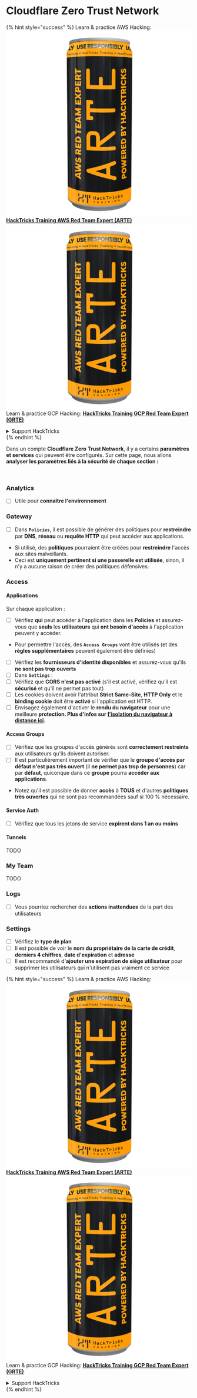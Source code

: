 # Cloudflare Zero Trust Network

{% hint style="success" %}
Learn & practice AWS Hacking:<img src="../../.gitbook/assets/image (1) (1) (1).png" alt="" data-size="line">[**HackTricks Training AWS Red Team Expert (ARTE)**](https://training.hacktricks.xyz/courses/arte)<img src="../../.gitbook/assets/image (1) (1) (1).png" alt="" data-size="line">\
Learn & practice GCP Hacking: <img src="../../.gitbook/assets/image (2).png" alt="" data-size="line">[**HackTricks Training GCP Red Team Expert (GRTE)**<img src="../../.gitbook/assets/image (2).png" alt="" data-size="line">](https://training.hacktricks.xyz/courses/grte)

<details>

<summary>Support HackTricks</summary>

* Check the [**subscription plans**](https://github.com/sponsors/carlospolop)!
* **Join the** 💬 [**Discord group**](https://discord.gg/hRep4RUj7f) or the [**telegram group**](https://t.me/peass) or **follow** us on **Twitter** 🐦 [**@hacktricks\_live**](https://twitter.com/hacktricks_live)**.**
* **Share hacking tricks by submitting PRs to the** [**HackTricks**](https://github.com/carlospolop/hacktricks) and [**HackTricks Cloud**](https://github.com/carlospolop/hacktricks-cloud) github repos.

</details>
{% endhint %}

Dans un compte **Cloudflare Zero Trust Network**, il y a certains **paramètres et services** qui peuvent être configurés. Sur cette page, nous allons **analyser les paramètres liés à la sécurité de chaque section :**

<figure><img src="../../.gitbook/assets/image (206).png" alt=""><figcaption></figcaption></figure>

### Analytics

* [ ] Utile pour **connaître l'environnement**

### **Gateway**

* [ ] Dans **`Policies`**, il est possible de générer des politiques pour **restreindre** par **DNS**, **réseau** ou **requête HTTP** qui peut accéder aux applications.
* Si utilisé, des **politiques** pourraient être créées pour **restreindre** l'accès aux sites malveillants.
* Ceci est **uniquement pertinent si une passerelle est utilisée**, sinon, il n'y a aucune raison de créer des politiques défensives.

### Access

#### Applications

Sur chaque application :

* [ ] Vérifiez **qui** peut accéder à l'application dans les **Policies** et assurez-vous que **seuls** les **utilisateurs** qui **ont besoin d'accès** à l'application peuvent y accéder.
* Pour permettre l'accès, des **`Access Groups`** vont être utilisés (et des **règles supplémentaires** peuvent également être définies)
* [ ] Vérifiez les **fournisseurs d'identité disponibles** et assurez-vous qu'ils **ne sont pas trop ouverts**
* [ ] Dans **`Settings`** :
* [ ] Vérifiez que **CORS n'est pas activé** (s'il est activé, vérifiez qu'il est **sécurisé** et qu'il ne permet pas tout)
* [ ] Les cookies doivent avoir l'attribut **Strict Same-Site**, **HTTP Only** et le **binding cookie** doit être **activé** si l'application est HTTP.
* [ ] Envisagez également d'activer le **rendu du navigateur** pour une meilleure **protection. Plus d'infos sur** [**l'isolation du navigateur à distance ici**](https://blog.cloudflare.com/cloudflare-and-remote-browser-isolation/)**.**

#### **Access Groups**

* [ ] Vérifiez que les groupes d'accès générés sont **correctement restreints** aux utilisateurs qu'ils doivent autoriser.
* [ ] Il est particulièrement important de vérifier que le **groupe d'accès par défaut n'est pas très ouvert** (il **ne permet pas trop de personnes**) car par **défaut**, quiconque dans ce **groupe** pourra **accéder aux applications**.
* Notez qu'il est possible de donner **accès** à **TOUS** et d'autres **politiques très ouvertes** qui ne sont pas recommandées sauf si 100 % nécessaire.

#### Service Auth

* [ ] Vérifiez que tous les jetons de service **expirent dans 1 an ou moins**

#### Tunnels

TODO

### My Team

TODO

### Logs

* [ ] Vous pourriez rechercher des **actions inattendues** de la part des utilisateurs

### Settings

* [ ] Vérifiez le **type de plan**
* [ ] Il est possible de voir le **nom du propriétaire de la carte de crédit**, **derniers 4 chiffres**, **date d'expiration** et **adresse**
* [ ] Il est recommandé d'**ajouter une expiration de siège utilisateur** pour supprimer les utilisateurs qui n'utilisent pas vraiment ce service

{% hint style="success" %}
Learn & practice AWS Hacking:<img src="../../.gitbook/assets/image (1) (1) (1).png" alt="" data-size="line">[**HackTricks Training AWS Red Team Expert (ARTE)**](https://training.hacktricks.xyz/courses/arte)<img src="../../.gitbook/assets/image (1) (1) (1).png" alt="" data-size="line">\
Learn & practice GCP Hacking: <img src="../../.gitbook/assets/image (2).png" alt="" data-size="line">[**HackTricks Training GCP Red Team Expert (GRTE)**<img src="../../.gitbook/assets/image (2).png" alt="" data-size="line">](https://training.hacktricks.xyz/courses/grte)

<details>

<summary>Support HackTricks</summary>

* Check the [**subscription plans**](https://github.com/sponsors/carlospolop)!
* **Join the** 💬 [**Discord group**](https://discord.gg/hRep4RUj7f) or the [**telegram group**](https://t.me/peass) or **follow** us on **Twitter** 🐦 [**@hacktricks\_live**](https://twitter.com/hacktricks_live)**.**
* **Share hacking tricks by submitting PRs to the** [**HackTricks**](https://github.com/carlospolop/hacktricks) and [**HackTricks Cloud**](https://github.com/carlospolop/hacktricks-cloud) github repos.

</details>
{% endhint %}
